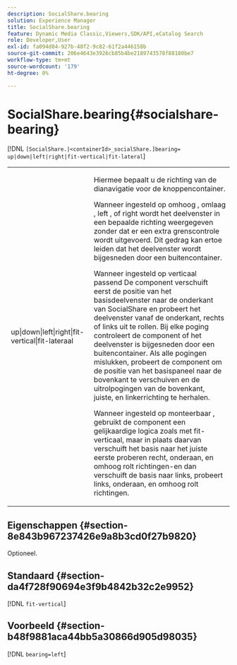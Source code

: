 ```yaml
---
description: SocialShare.bearing
solution: Experience Manager
title: SocialShare.bearing
feature: Dynamic Media Classic,Viewers,SDK/API,eCatalog Search
role: Developer,User
exl-id: fa094d84-927b-48f2-9c82-61f2a446158b
source-git-commit: 206e4643e3926cb85b4be2189743578f88180be7
workflow-type: tm+mt
source-wordcount: '179'
ht-degree: 0%

---
```


# SocialShare.bearing{#socialshare-bearing}

[!DNL `[SocialShare.|<containerId>_socialShare.]bearing= up|down|left|right|fit-vertical|fit-lateral`]

<table id="table_0002BE81371D4E16A56FBEDD13FDF3C2"> 
 <tbody> 
  <tr> 
   <td colname="col1"> <p> <span class="codeph"> up|down|left|right|fit-vertical|fit-lateraal </span> </p> </td> 
   <td colname="col2"> <p> Hiermee bepaalt u de richting van de dianavigatie voor de knoppencontainer. </p> <p> Wanneer ingesteld op <span class="codeph"> omhoog </span>, <span class="codeph"> omlaag </span>, <span class="codeph"> left </span>, of <span class="codeph"> right </span>wordt het deelvenster in een bepaalde richting weergegeven zonder dat er een extra grenscontrole wordt uitgevoerd. Dit gedrag kan ertoe leiden dat het deelvenster wordt bijgesneden door een buitencontainer. </p> <p>Wanneer ingesteld op <span class="codeph"> verticaal passend </span>De component verschuift eerst de positie van het basisdeelvenster naar de onderkant van SocialShare en probeert het deelvenster vanaf de onderkant, rechts of links uit te rollen. Bij elke poging controleert de component of het deelvenster is bijgesneden door een buitencontainer. Als alle pogingen mislukken, probeert de component om de positie van het basispaneel naar de bovenkant te verschuiven en de uitrolpogingen van de bovenkant, juiste, en linkerrichting te herhalen. </p> <p>Wanneer ingesteld op <span class="codeph"> monteerbaar </span>, gebruikt de component een gelijkaardige logica zoals met fit-verticaal, maar in plaats daarvan verschuift het basis naar het juiste eerste proberen recht, onderaan, en omhoog rolt richtingen-en dan verschuift de basis naar links, probeert links, onderaan, en omhoog rolt richtingen. </p> </td> 
  </tr> 
 </tbody> 
</table>

## Eigenschappen {#section-8e843b967237426e9a8b3cd0f27b9820}

Optioneel.

## Standaard {#section-da4f728f90694e3f9b4842b32c2e9952}

[!DNL `fit-vertical`]

## Voorbeeld {#section-b48f9881aca44bb5a30866d905d98035}

[!DNL `bearing=left`]
